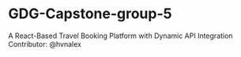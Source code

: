 # GDG-Capstone-group-5
A React-Based Travel Booking Platform with Dynamic API Integration
C o n t r i b u t o r :   @ h v n a l e x  
 